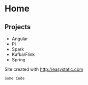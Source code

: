 Home
============

## Projects

* Angular
* Pi
* Spark
* Kafka/Flink
* Spring

Site created with http://easystatic.com

` Some Code `
